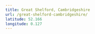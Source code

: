 ```yaml
---
title: Great Shelford, Cambridgeshire
url: /great-shelford-cambridgeshire/
latitude: 52.166
longitude: 0.127
---
```

